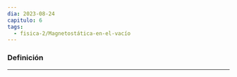 ```yaml
---
dia: 2023-08-24
capitulo: 6
tags:
  - fisica-2/Magnetostática-en-el-vacío
---
```

### Definición
---
